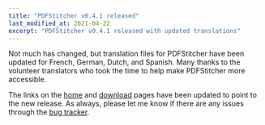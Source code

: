 ```yaml
---
title: "PDFStitcher v0.4.1 released"
last_modified_at: 2021-04-22
excerpt: "PDFStitcher v0.4.1 released with updated translations"
---
```


Not much has changed, but translation files for PDFStitcher have been updated for French, German, Dutch, and Spanish. Many thanks to the volunteer translators who took the time to help make PDFStitcher more accessible.

The links on the [home](/) and [download](/docs/download) pages have been updated to point to the new release. As always, please let me know if there are any issues through the [bug tracker](https://github.com/cfcurtis/pdfstitcher/issues).